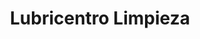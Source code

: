 ---
title: "Lubricentro Limpieza"
url: /salta/lubricentro-limpieza/
shop: reparación de automóviles
---